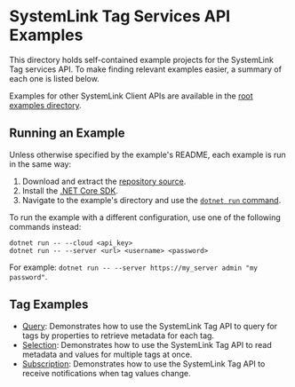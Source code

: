 SystemLink Tag Services API Examples
====================================

This directory holds self-contained example projects for the SystemLink Tag
services API. To make finding relevant examples easier, a summary of each one is
listed below.

Examples for other SystemLink Client APIs are available in the
[root examples directory](..).

Running an Example
------------------

Unless otherwise specified by the example's README, each example is run in the
same way:

1. Download and extract the [repository source](https://github.com/ni/systemlink-client-docs/archive/master.zip).
2. Install the [.NET Core SDK](https://dotnet.microsoft.com/download/dotnet-core).
3. Navigate to the example's directory and use the [`dotnet run` command](https://docs.microsoft.com/en-us/dotnet/core/tools/dotnet-run?tabs=netcore21).

To run the example with a different configuration, use one of the following
commands instead:

```
dotnet run -- --cloud <api_key>
dotnet run -- --server <url> <username> <password>
```

For example: `dotnet run -- --server https://my_server admin "my password"`.

Tag Examples
------------

- [Query](query): Demonstrates how to use the SystemLink Tag API to query for
  tags by properties to retrieve metadata for each tag.
- [Selection](selection): Demonstrates how to use the SystemLink Tag API to
  read metadata and values for multiple tags at once.
- [Subscription](subscription): Demonstrates how to use the SystemLink Tag API
  to receive notifications when tag values change.
